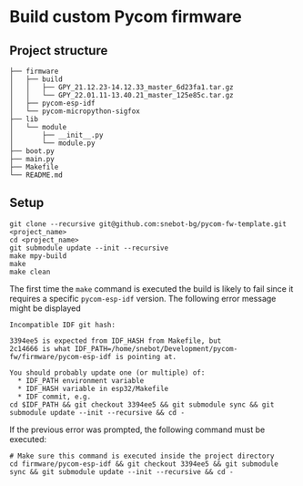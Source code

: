 # Build custom Pycom firmware

## Project structure
```
├── firmware
│   ├── build
│   │   ├── GPY_21.12.23-14.12.33_master_6d23fa1.tar.gz
│   │   └── GPY_22.01.11-13.40.21_master_125e85c.tar.gz
│   ├── pycom-esp-idf
│   └── pycom-micropython-sigfox
├── lib
│   └── module
│       ├── __init__.py
│       └── module.py
├── boot.py
├── main.py
├── Makefile
└── README.md
```

## Setup
```shell
git clone --recursive git@github.com:snebot-bg/pycom-fw-template.git <project_name>
cd <project_name>
git submodule update --init --recursive
make mpy-build
make
make clean
```

The first time the `make` command is executed the build is likely to fail since it requires a specific `pycom-esp-idf` version. The following error message might be displayed
```
Incompatible IDF git hash:

3394ee5 is expected from IDF_HASH from Makefile, but
2c14666 is what IDF_PATH=/home/snebot/Development/pycom-fw/firmware/pycom-esp-idf is pointing at.

You should probably update one (or multiple) of:
  * IDF_PATH environment variable
  * IDF_HASH variable in esp32/Makefile
  * IDF commit, e.g.
cd $IDF_PATH && git checkout 3394ee5 && git submodule sync && git submodule update --init --recursive && cd -
```

If the previous error was prompted, the following command must be executed:
```shell
# Make sure this command is executed inside the project directory
cd firmware/pycom-esp-idf && git checkout 3394ee5 && git submodule sync && git submodule update --init --recursive && cd -
```
